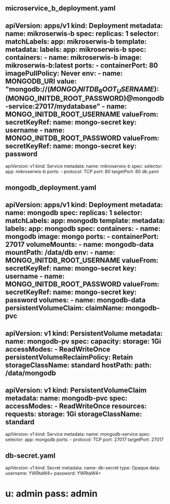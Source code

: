 ##  microservice_b_deployment.yaml
apiVersion: apps/v1
kind: Deployment
metadata:
  name: mikroserwis-b
spec:
  replicas: 1
  selector:
    matchLabels:
      app: mikroserwis-b
  template:
    metadata:
      labels:
        app: mikroserwis-b
    spec:
      containers:
        - name: mikroserwis-b
          image: mikroserwis-b:latest
          ports:
            - containerPort: 80
          imagePullPolicy: Never
          env:
            - name: MONGODB_URI
              value: "mongodb://$(MONGO_INITDB_ROOT_USERNAME):$(MONGO_INITDB_ROOT_PASSWORD)@mongodb-service:27017/mydatabase"
            - name: MONGO_INITDB_ROOT_USERNAME
              valueFrom:
                secretKeyRef:
                  name: mongo-secret
                  key: username
            - name: MONGO_INITDB_ROOT_PASSWORD
              valueFrom:
                secretKeyRef:
                  name: mongo-secret
                  key: password
---
apiVersion: v1
kind: Service
metadata:
  name: mikroserwis-b
spec:
  selector:
    app: mikroserwis-b
  ports:
    - protocol: TCP
      port: 80
      targetPort: 80
db.yaml

## mongodb_deployment.yaml
apiVersion: apps/v1
kind: Deployment
metadata:
  name: mongodb
spec:
  replicas: 1
  selector:
    matchLabels:
      app: mongodb
  template:
    metadata:
      labels:
        app: mongodb
    spec:
      containers:
        - name: mongodb
          image: mongo
          ports:
            - containerPort: 27017
          volumeMounts:
            - name: mongodb-data
              mountPath: /data/db
          env:
            - name: MONGO_INITDB_ROOT_USERNAME
              valueFrom:
                secretKeyRef:
                  name: mongo-secret
                  key: username
            - name: MONGO_INITDB_ROOT_PASSWORD
              valueFrom:
                secretKeyRef:
                  name: mongo-secret
                  key: password
      volumes:
        - name: mongodb-data
          persistentVolumeClaim:
            claimName: mongodb-pvc
---
apiVersion: v1
kind: PersistentVolume
metadata:
  name: mongodb-pv
spec:
  capacity:
    storage: 1Gi
  accessModes:
    - ReadWriteOnce
  persistentVolumeReclaimPolicy: Retain
  storageClassName: standard
  hostPath:
    path: /data/mongodb
---
apiVersion: v1
kind: PersistentVolumeClaim
metadata:
  name: mongodb-pvc
spec:
  accessModes:
    - ReadWriteOnce
  resources:
    requests:
      storage: 1Gi
  storageClassName: standard
---
apiVersion: v1
kind: Service
metadata:
  name: mongodb-service
spec:
  selector:
    app: mongodb
  ports:
    - protocol: TCP
      port: 27017
      targetPort: 27017
 
## db-secret.yaml

apiVersion: v1
kind: Secret
metadata:
  name: db-secret
type: Opaque
data:
  username: YWRtaW4=
  password: YWRtaW4=

# u: admin pass: admin